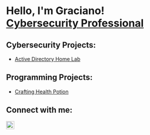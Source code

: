 <h1>Hello, I'm Graciano! <br/> <a href="https://www.linkedin.com/in/graciano-barrera">Cybersecurity Professional</a>

<h2>Cybersecurity Projects:</h2>

- [Active Directory Home Lab](https://github.com/CyberDefender369/ActiveDirectoryLab)
<h2>Programming Projects:</h2>

- [Crafting Health Potion](https://github.com/BarreraCyber/LABURL)

<h2>Connect with me:</h2>

[<img align="left" alt="Graciano Barrera | LinkedIn" width="22px" src="https://cdn.jsdelivr.net/npm/simple-icons@v3/icons/linkedin.svg" />][linkedin]

[linkedin]: https://linkedin.com/in/graciano-barrera
